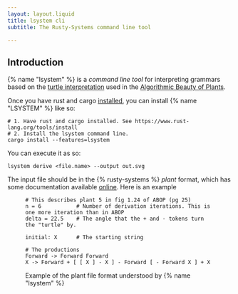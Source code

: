 ```yaml
---
layout: layout.liquid
title: lsystem cli
subtitle: The Rusty-Systems command line tool

---
```


## Introduction

{% name "lsystem" %} is a *command line tool* for interpreting 
grammars based on the [turtle interpretation][turtle] used
in the [Algorithmic Beauty of Plants][abop].

Once you have rust and cargo [installed][rustup], you can 
install {% name "LSYSTEM" %} like so:

```shell
# 1. Have rust and cargo installed. See https://www.rust-lang.org/tools/install
# 2. Install the lsystem command line. 
cargo install --features=lsystem
```

You can execute it as so:

```shell
lsystem derive <file.name> --output out.svg
```

The input file should be in the {% rusty-systems %} *plant* format,
which has some documentation available [online][rdoc]. Here is 
an example 


<figure>

```shell
# This describes plant 5 in fig 1.24 of ABOP (pg 25)
n = 6           # Number of derivation iterations. This is one more iteration than in ABOP
delta = 22.5    # The angle that the + and - tokens turn the "turtle" by.

initial: X      # The starting string

# The productions
Forward -> Forward Forward
X -> Forward + [ [ X ] - X ] - Forward [ - Forward X ] + X

```

<figcaption>

Example of the plant file format understood by {% name "lsystem" %}

</figcaption>

</figure>



[abop]: http://algorithmicbotany.org/papers/#abop
[turtle]: https://en.wikipedia.org/wiki/Turtle_graphics
[rustup]: https://www.rust-lang.org/tools/install
[rdoc]: https://docs.rs/rusty-systems/latest/rusty_systems/interpretation/abop/parser/index.html
